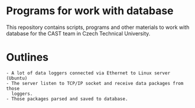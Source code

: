 Programs for work with database
===============================================================================
This repository contains scripts, programs and other materials to work with
database for the CAST team in Czech Technical University.

Outlines
===============================================================================
    - A lot of data loggers connected via Ethernet to Linux server (Ubuntu)
    - The server listen to TCP/IP socket and receive data packages from those
      loggers.
    - Those packages parsed and saved to database.
